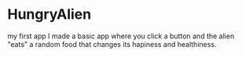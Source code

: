# HungryAlien
my first app
I made a basic app where you click a button and the alien "eats" a random food that changes its hapiness and healthiness.
